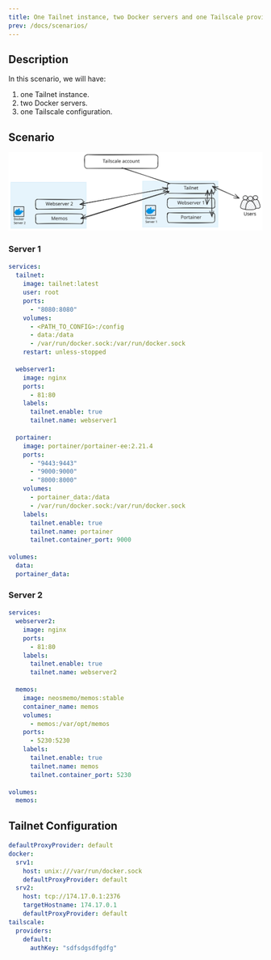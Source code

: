 ```yaml
---
title: One Tailnet instance, two Docker servers and one Tailscale provider
prev: /docs/scenarios/
---
```

## Description

In this scenario, we will have:

1. one Tailnet instance.
2. two Docker servers.
3. one Tailscale configuration.

## Scenario

![multiple docker server with a single Tailnet instance](1i-2docker-1tailscale.svg)

### Server 1

```yaml  {filename="docker-compose.yaml"}
services:
  tailnet:
    image: tailnet:latest
    user: root
    ports:
      - "8080:8080"
    volumes:
      - <PATH_TO_CONFIG>:/config
      - data:/data
      - /var/run/docker.sock:/var/run/docker.sock
    restart: unless-stopped

  webserver1:
    image: nginx
    ports:
      - 81:80
    labels:
      tailnet.enable: true
      tailnet.name: webserver1

  portainer:
    image: portainer/portainer-ee:2.21.4
    ports:
      - "9443:9443"
      - "9000:9000"
      - "8000:8000"
    volumes:
      - portainer_data:/data
      - /var/run/docker.sock:/var/run/docker.sock
    labels:
      tailnet.enable: true
      tailnet.name: portainer
      tailnet.container_port: 9000

volumes:
  data:
  portainer_data:
```

### Server 2

```yaml  {filename="docker-compose.yaml"}
services:
  webserver2:
    image: nginx
    ports:
      - 81:80
    labels:
      tailnet.enable: true
      tailnet.name: webserver2

  memos:
    image: neosmemo/memos:stable
    container_name: memos
    volumes:
      - memos:/var/opt/memos
    ports:
      - 5230:5230
    labels:
      tailnet.enable: true
      tailnet.name: memos
      tailnet.container_port: 5230

volumes:
  memos:
```

## Tailnet Configuration

```yaml  {filename="/config/tailnet.yaml"}
defaultProxyProvider: default
docker:
  srv1: 
    host: unix:///var/run/docker.sock
    defaultProxyProvider: default
  srv2: 
    host: tcp://174.17.0.1:2376
    targetHostname: 174.17.0.1
    defaultProxyProvider: default
tailscale:
  providers:
    default: 
      authKey: "sdfsdgsdfgdfg"
```
